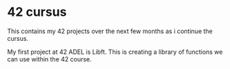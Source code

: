 # 42 cursus
 This contains my 42 projects over the next few months as i continue the cursus.

My first project at 42 ADEL is Libft.
This is creating a library of functions we can use within the 42 course. 
